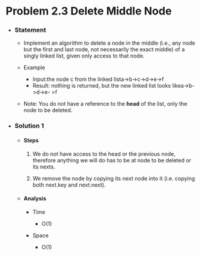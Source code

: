 # Problem 2.3 Delete Middle Node

- ### Statement

  - Implement an algorithm to delete a node in the middle (i.e., any node but the first and last node, not necessarily the exact middle) of a singly linked list, given only access to that node.

  - Example

    - lnput:the node c from the linked lista->b->c->d->e->f
    - Result: nothing is returned, but the new linked list looks likea->b->d->e- >f

  - Note: You do not have a reference to the **head** of the list, only the node to be deleted.

- ### Solution 1

  - #### Steps

    1. We do not have access to the head or the previous node, therefore anything we will do has to be at node to be deleted or its nexts.

    2. We remove the node by copying its next node into it (i.e. copying both next.key and next.next).

  - #### Analysis

    - Time

      - O(1)

    - Space
      - O(1)
